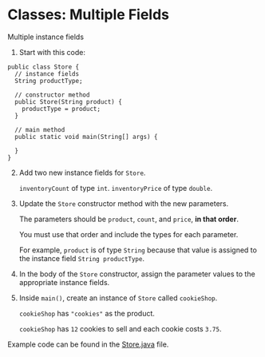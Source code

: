 # Classes: Multiple Fields

Multiple instance fields

1. Start with this code:

```
public class Store {
  // instance fields
  String productType;
  
  // constructor method
  public Store(String product) {
    productType = product;
  }
  
  // main method
  public static void main(String[] args) {
    
  }
}
```

2. Add two new instance fields for ```Store```.

	```inventoryCount``` of type ```int```. ```inventoryPrice``` of type ```double```.

3. Update the ```Store``` constructor method with the new parameters.

	The parameters should be ```product```, ```count```, and ```price```, **in that order**.

	You must use that order and include the types for each parameter.

	For example, ```product``` is of type ```String``` because that value is assigned to the instance field ```String productType```.

4. In the body of the ```Store``` constructor, assign the parameter values to the appropriate instance fields.

5. Inside ```main()```, create an instance of ```Store``` called ```cookieShop```.

	```cookieShop``` has ```"cookies"``` as the product.

	```cookieShop``` has ```12``` cookies to sell and each cookie costs ```3.75```.

Example code can be found in the [Store.java](https://github.com/upliftdev/Foundations/blob/main/Foundations/3.Classes_and_Objects/Classes-Multiple-Fields/src/main/java/com/examples/classes4/Store.java) file.